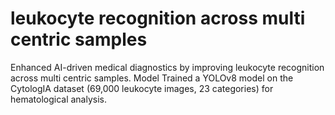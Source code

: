 #  leukocyte recognition across multi centric samples
Enhanced AI-driven medical diagnostics by improving leukocyte recognition across multi centric samples. Model Trained a YOLOv8 model on the CytologIA dataset (69,000 leukocyte images, 23 categories) for hematological analysis.

